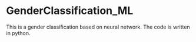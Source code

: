 # GenderClassification_ML
This is a gender classification based on neural network. The code is written in python.
